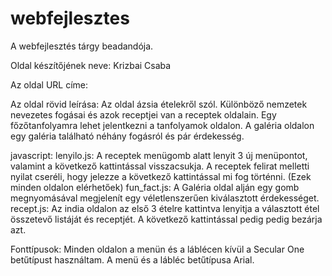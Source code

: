 # webfejlesztes
A webfejlesztés tárgy beadandója.

Oldal készítőjének neve:
Krizbai Csaba

Az oldal URL címe:


Az oldal rövid leírása:
Az oldal ázsia ételekről szól. Különböző nemzetek nevezetes fogásai és azok receptjei van a receptek oldalain. Egy főzőtanfolyamra lehet jelentkezni a tanfolyamok oldalon. A galéria oldalon egy galéria található néhány fogásról és pár érdekesség.

javascript:
lenyilo.js:
    A receptek menügomb alatt lenyit 3 új menüpontot, valamint a következő kattintással visszacsukja. A receptek felirat melletti nyilat cseréli, hogy jelezze a következő kattintással mi fog történni. (Ezek minden oldalon elérhetőek)
fun_fact.js:
    A Galéria oldal alján egy gomb megnyomásával megjelenít egy véletlenszerűen kiválasztott érdekességet.
recept.js:
    Az india oldalon az első 3 ételre kattintva lenyitja a választott étel összetevő listáját és receptjét. A következő kattintással pedig pedig bezárja azt.
    
Fonttípusok:
Minden oldalon a menün és a láblécen kívül a Secular One betűtípust használtam. A menü és a lábléc betűtípusa Arial.
